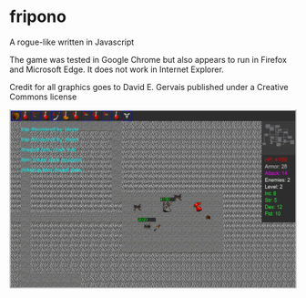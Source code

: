 # fripono
A rogue-like written in Javascript

The game was tested in Google Chrome but also appears to run in Firefox and Microsoft Edge. It does not work in Internet Explorer.

Credit for all graphics goes to David E. Gervais published under a Creative Commons license

![Alt text](screenshot.png?raw=true "Screenshot")
